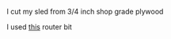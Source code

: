 I cut my sled from 3/4 inch shop grade plywood

I used [this](http://www.maslowcnc.com/store/2fluteupspiralbit) router bit
